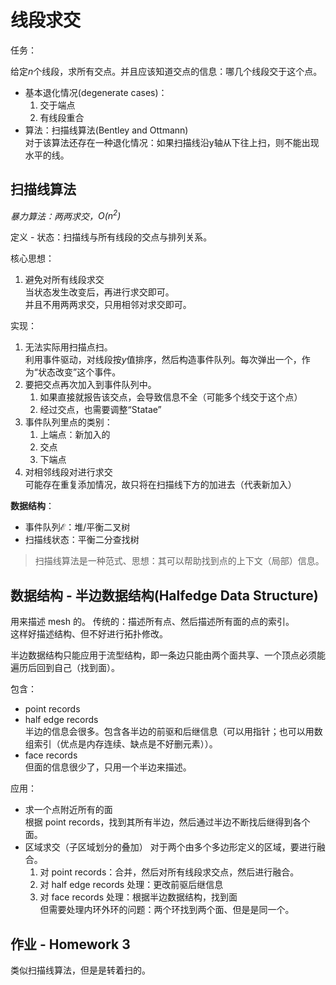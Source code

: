 # 线段求交

任务：

给定$n$个线段，求所有交点。并且应该知道交点的信息：哪几个线段交于这个点。

* 基本退化情况(degenerate cases)：
  1. 交于端点
  2. 有线段重合
* 算法：扫描线算法(Bentley and Ottmann)  
  对于该算法还存在一种退化情况：如果扫描线沿y轴从下往上扫，则不能出现水平的线。

## 扫描线算法

*暴力算法：两两求交，$O(n^2)$*

定义 - 状态：扫描线与所有线段的交点与排列关系。

核心思想：

1. 避免对所有线段求交  
   当状态发生改变后，再进行求交即可。  
   并且不用两两求交，只用相邻对求交即可。

实现：

1. 无法实际用扫描点扫。  
   利用事件驱动，对线段按$y$值排序，然后构造事件队列。每次弹出一个，作为“状态改变”这个事件。
2. 要把交点再次加入到事件队列中。  
   1. 如果直接就报告该交点，会导致信息不全（可能多个线交于这个点）
   2. 经过交点，也需要调整“Statae”
3. 事件队列里点的类别：
   1. 上端点：新加入的
   2. 交点
   3. 下端点
4. 对相邻线段对进行求交  
   可能存在重复添加情况，故只将在扫描线下方的加进去（代表新加入）

**数据结构**：

* 事件队列$\mathcal{E}$：堆/平衡二叉树
* 扫描线状态：平衡二分查找树

> 扫描线算法是一种范式、思想：其可以帮助找到点的上下文（局部）信息。

## 数据结构 - 半边数据结构(Halfedge Data Structure)

用来描述 mesh 的。
传统的：描述所有点、然后描述所有面的点的索引。  
这样好描述结构、但不好进行拓扑修改。

半边数据结构只能应用于流型结构，即一条边只能由两个面共享、一个顶点必须能遍历后回到自己（找到面）。

包含：

* point records
* half edge records  
  半边的信息会很多。包含各半边的前驱和后继信息（可以用指针；也可以用数组索引（优点是内存连续、缺点是不好删元素））。
* face records  
  但面的信息很少了，只用一个半边来描述。

应用：

* 求一个点附近所有的面  
  根据 point records，找到其所有半边，然后通过半边不断找后继得到各个面。
* 区域求交（子区域划分的叠加）
   对于两个由多个多边形定义的区域，要进行融合。  
  1. 对 point records：合并，然后对所有线段求交点，然后进行融合。
  2. 对 half edge records 处理：更改前驱后继信息
  3. 对 face records 处理：根据半边数据结构，找到面  
      但需要处理内环外环的问题：两个环找到两个面、但是是同一个。

## 作业 - Homework 3

类似扫描线算法，但是是转着扫的。